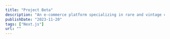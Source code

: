 ```yaml
---
title: "Project Beta"
description: "An e-commerce platform specializing in rare and vintage computer components."
publishDate: "2023-11-20"
tags: ["Next.js"]
url: ""
---
```


